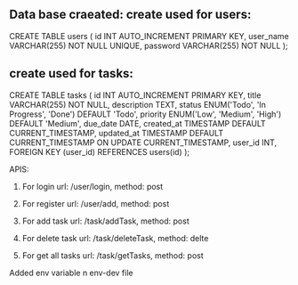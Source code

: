 Data base craeated:
create used for users:
---------------------------------------------------------------------------
CREATE TABLE users (
    id INT AUTO_INCREMENT PRIMARY KEY,
    user_name VARCHAR(255) NOT NULL UNIQUE,
    password VARCHAR(255) NOT NULL
);

create used for tasks:
---------------------------------------------------------------------------
CREATE TABLE tasks (
    id INT AUTO_INCREMENT PRIMARY KEY,
    title VARCHAR(255) NOT NULL,
    description TEXT,
    status ENUM('Todo', 'In Progress', 'Done') DEFAULT 'Todo',
    priority ENUM('Low', 'Medium', 'High') DEFAULT 'Medium',
    due_date DATE,
    created_at TIMESTAMP DEFAULT CURRENT_TIMESTAMP,
    updated_at TIMESTAMP DEFAULT CURRENT_TIMESTAMP ON UPDATE CURRENT_TIMESTAMP,
    user_id INT,
    FOREIGN KEY (user_id) REFERENCES users(id)
);

APIS:

1. For login
url: /user/login, 
method: post

3. For register
url: /user/add, 
method: post

4. For add task
url: /task/addTask, 
method: post

5. For delete task
url: /task/deleteTask, 
method: delte

6. For get all tasks
url: /task/getTasks, 
method: post

Added env variable n env-dev file
